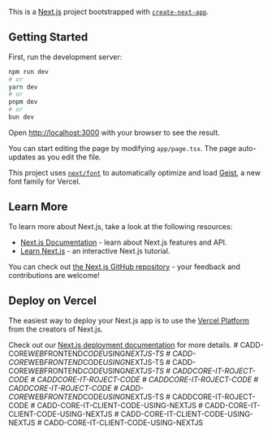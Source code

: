 This is a [Next.js](https://nextjs.org) project bootstrapped with [`create-next-app`](https://nextjs.org/docs/app/api-reference/cli/create-next-app).

## Getting Started

First, run the development server:

```bash
npm run dev
# or
yarn dev
# or
pnpm dev
# or
bun dev
```

Open [http://localhost:3000](http://localhost:3000) with your browser to see the result.

You can start editing the page by modifying `app/page.tsx`. The page auto-updates as you edit the file.

This project uses [`next/font`](https://nextjs.org/docs/app/building-your-application/optimizing/fonts) to automatically optimize and load [Geist](https://vercel.com/font), a new font family for Vercel.

## Learn More

To learn more about Next.js, take a look at the following resources:

- [Next.js Documentation](https://nextjs.org/docs) - learn about Next.js features and API.
- [Learn Next.js](https://nextjs.org/learn) - an interactive Next.js tutorial.

You can check out [the Next.js GitHub repository](https://github.com/vercel/next.js) - your feedback and contributions are welcome!

## Deploy on Vercel

The easiest way to deploy your Next.js app is to use the [Vercel Platform](https://vercel.com/new?utm_medium=default-template&filter=next.js&utm_source=create-next-app&utm_campaign=create-next-app-readme) from the creators of Next.js.

Check out our [Next.js deployment documentation](https://nextjs.org/docs/app/building-your-application/deploying) for more details.
#   C A D D - C O R E _ W E B _ F R O N T E N D _ C O D E _ U S I N G _ N E X T J S - T S  
 #   C A D D - C O R E _ W E B _ F R O N T E N D _ C O D E _ U S I N G _ N E X T J S - T S  
 #   C A D D - C O R E _ W E B _ F R O N T E N D _ C O D E _ U S I N G _ N E X T J S - T S  
 #   C A D D C O R E - I T - R O J E C T - C O D E  
 #   C A D D C O R E - I T - R O J E C T - C O D E  
 #   C A D D C O R E - I T - R O J E C T - C O D E  
 #   C A D D C O R E - I T - R O J E C T - C O D E  
 #   C A D D - C O R E _ W E B _ F R O N T E N D _ C O D E _ U S I N G _ N E X T J S - T S  
 #   C A D D C O R E - I T - R O J E C T - C O D E  
 #   C A D D - C O R E - I T - C L I E N T - C O D E - U S I N G - N E X T J S  
 #   C A D D - C O R E - I T - C L I E N T - C O D E - U S I N G - N E X T J S  
 #   C A D D - C O R E - I T - C L I E N T - C O D E - U S I N G - N E X T J S  
 #   C A D D - C O R E - I T - C L I E N T - C O D E - U S I N G - N E X T J S  
 